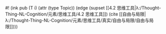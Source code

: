 #! (ink pub (T i) (attr (type Topic)) (edge (supset [[4.2 思维工具|λ:/Thought-Thing-NL-Cognition/元素/思维工具/4.2 思维工具]]) (cite [[自由与局限|λ:/Thought-Thing-NL-Cognition/元素/思维工具/真实/自由与局限/自由与局限]])))